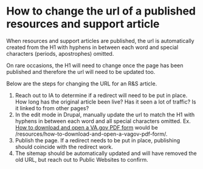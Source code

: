 # How to change the url of a published resources and support article

When resources and support articles are published, the url is automatically created from the H1 with hyphens in between each word and special characters (periods, apostrophes) omitted. 

On rare occasions, the H1 will need to change once the page has been published and therefore the url will need to be updated too. 

Below are the steps for changing the URL for an R&S article.

1. Reach out to IA to determine if a redirect will need to be put in place. How long has the original article been live? Has it seen a lot of traffic? Is it linked to from other pages?
2. In the edit mode in Drupal, manually update the url to match the H1 with hyphens in between each word and all special characters omitted. Ex. [How to download and open a VA.gov PDF form](https://www.va.gov/resources/how-to-download-and-open-a-vagov-pdf-form/) would be /resources/how-to-download-and-open-a-vagov-pdf-form/. 
3. Publish the page. If a redirect needs to be put in place, publishing should coincide with the redirect work.
4. The sitemap should be automatically updated and will have removed the old URL, but reach out to Public Websites to confirm. 
